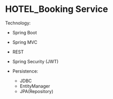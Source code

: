 # HOTEL_Booking Service
Technology: 
  - Spring Boot
  - Spring MVC
  - REST
  - Spring Security (JWT)
  
 - Persistence:
    - JDBC
    - EntityManager
    - JPA(Repository)

